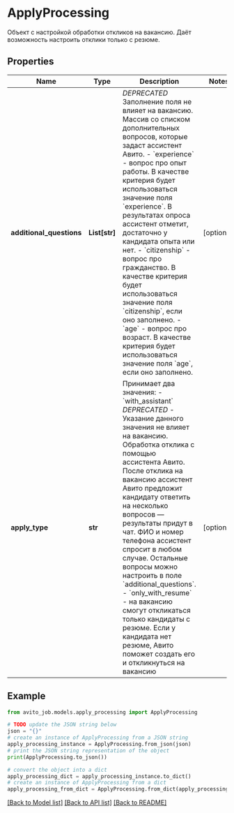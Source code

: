 # ApplyProcessing

Объект с настройкой обработки откликов на вакансию.  Даёт возможность настроить отклики только с резюме. 

## Properties

Name | Type | Description | Notes
------------ | ------------- | ------------- | -------------
**additional_questions** | **List[str]** | *DEPRECATED* Заполнение поля не влияет на вакансию.   Массив со списком дополнительных вопросов, которые задаст ассистент Авито.    - &#x60;experience&#x60; - вопрос про опыт работы.  В качестве критерия будет использоваться значение поля &#x60;experience&#x60;.  В результатах опроса ассистент отметит, достаточно у кандидата опыта или нет.     - &#x60;citizenship&#x60; - вопрос про гражданство. В качестве критерия будет использоваться значение поля &#x60;citizenship&#x60;, если оно заполнено.    - &#x60;age&#x60; - вопрос про возраст. В качестве критерия будет использоваться значение поля &#x60;age&#x60;, если оно заполнено.  | [optional] 
**apply_type** | **str** | Принимает два значения:    - &#x60;with_assistant&#x60; *DEPRECATED* - Указание данного значения не влияет на вакансию. Обработка отклика с помощью ассистента Авито. После отклика на вакансию  ассистент Авито предложит кандидату ответить на несколько вопросов — результаты придут в чат. ФИО и номер телефона ассистент спросит в любом случае. Остальные вопросы можно настроить  в поле &#x60;additional_questions&#x60;.    - &#x60;only_with_resume&#x60; - на вакансию смогут откликаться только кандидаты с резюме. Если у кандидата нет резюме,  Авито поможет создать его и откликнуться на вакансию  | [optional] 

## Example

```python
from avito_job.models.apply_processing import ApplyProcessing

# TODO update the JSON string below
json = "{}"
# create an instance of ApplyProcessing from a JSON string
apply_processing_instance = ApplyProcessing.from_json(json)
# print the JSON string representation of the object
print(ApplyProcessing.to_json())

# convert the object into a dict
apply_processing_dict = apply_processing_instance.to_dict()
# create an instance of ApplyProcessing from a dict
apply_processing_from_dict = ApplyProcessing.from_dict(apply_processing_dict)
```
[[Back to Model list]](../README.md#documentation-for-models) [[Back to API list]](../README.md#documentation-for-api-endpoints) [[Back to README]](../README.md)


